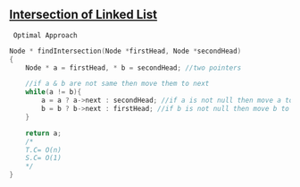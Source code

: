  ## [Intersection of Linked List](https://www.codingninjas.com/studio/problems/intersection-of-two-linked-lists_8230688?challengeSlug=striver-sde-challenge&leftPanelTab=1)

``` Optimal Approach```
```cpp
Node * findIntersection(Node *firstHead, Node *secondHead)
{
    Node * a = firstHead, * b = secondHead; //two pointers

    //if a & b are not same then move them to next
    while(a != b){
        a = a ? a->next : secondHead; //if a is not null then move a to next else move it to head of second LL
        b = b ? b->next : firstHead; //if b is not null then move b to next else move it to head of first LL
    }

    return a;    
    /*
    T.C= O(n)
    S.C= O(1)
    */
}
``` 
